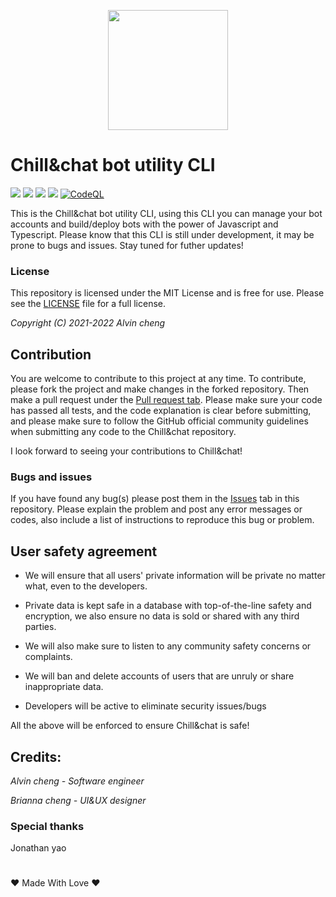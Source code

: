 <p align="center"how><img src="https://github.com/Chill-and-chat/Chill-and-chat/blob/master/logo.svg/" style="width:12rem;"/></p>

# Chill&chat bot utility CLI
![](https://img.shields.io/github/repo-size/chillandchat/bot-utility) ![](https://img.shields.io/github/v/release/chillandchat/bot-utility) ![](https://img.shields.io/github/issues-pr-closed/chillandchat/chill-chat) ![](https://img.shields.io/github/issues-pr-raw/Chillandchat/bot-utility) [![CodeQL](https://github.com/Chillandchat/bot-utility/actions/workflows/codeql-analysis.yml/badge.svg)](https://github.com/Chillandchat/bot-utility/actions/workflows/codeql-analysis.yml)

This is the Chill&chat bot utility CLI, using this CLI you can manage your bot accounts and build/deploy bots with the power of Javascript and Typescript. Please know that this CLI is still under development, it may be prone to bugs and issues. Stay tuned for futher updates!

### License

This repository is licensed under the MIT License and is free for use. Please see the [LICENSE](https://github.com/Chill-and-chat/Chill-chat/blob/master/LICENSE) file for a full license.


*Copyright (C) 2021-2022 Alvin cheng*

## Contribution

You are welcome to contribute to this project at any time. To contribute, please fork the project and make changes in the forked repository. Then make a pull request under the [Pull request tab](https://github.com/Chill-and-chat/Chill-chat/pulls). Please make sure your code has passed all tests, and the code explanation is clear before submitting, and please make sure to follow the GitHub official community guidelines when submitting any code to the Chill&chat repository.


I look forward to seeing your contributions to Chill&chat!

### Bugs and issues

If you have found any bug(s) please post them in the [Issues](https://github.com/Chill-and-chat/mobile/issues) tab in this repository. Please explain the problem and post any error messages or codes, also include a list of instructions to reproduce this bug or problem.

## User safety agreement 

- We will ensure that all users' private information will be private no matter what, even to the developers. 

- Private data is kept safe in a database with top-of-the-line safety and encryption, we also ensure no data is sold or shared with any third parties. 

- We will also make sure to listen to any community safety concerns or complaints.

- We will ban and delete accounts of users that are unruly or share inappropriate data.

- Developers will be active to eliminate security issues/bugs

All the above will be enforced to ensure Chill&chat is safe!

## Credits:

*Alvin cheng - Software engineer*

*Brianna cheng - UI&UX designer* 

### Special thanks
Jonathan yao

#
❤️ Made With Love ❤️
